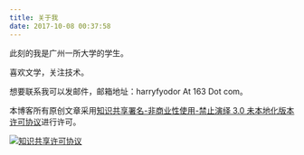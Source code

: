 ```yaml
---
title: 关于我
date: 2017-10-08 00:37:58
---
```


此刻的我是广州一所大学的学生。

喜欢文学，关注技术。

想要联系我可以发邮件，邮箱地址：harryfyodor At 163 Dot com。

本博客所有原创文章采用<a rel="license" href="http://creativecommons.org/licenses/by-nc-nd/3.0/">知识共享署名-非商业性使用-禁止演绎 3.0 未本地化版本许可协议</a>进行许可。

<a rel="license" href="http://creativecommons.org/licenses/by-nc-nd/3.0/"><img alt="知识共享许可协议" style="border-width:0" src="https://i.creativecommons.org/l/by-nc-nd/3.0/88x31.png" /></a>